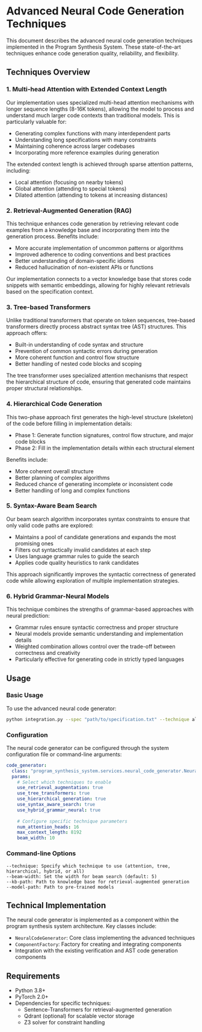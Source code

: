 # Advanced Neural Code Generation Techniques

This document describes the advanced neural code generation techniques implemented in the Program Synthesis System. These state-of-the-art techniques enhance code generation quality, reliability, and flexibility.

## Techniques Overview

### 1. Multi-head Attention with Extended Context Length

Our implementation uses specialized multi-head attention mechanisms with longer sequence lengths (8-16K tokens), allowing the model to process and understand much larger code contexts than traditional models. This is particularly valuable for:

- Generating complex functions with many interdependent parts
- Understanding long specifications with many constraints
- Maintaining coherence across larger codebases
- Incorporating more reference examples during generation

The extended context length is achieved through sparse attention patterns, including:
- Local attention (focusing on nearby tokens)
- Global attention (attending to special tokens)
- Dilated attention (attending to tokens at increasing distances)

### 2. Retrieval-Augmented Generation (RAG)

This technique enhances code generation by retrieving relevant code examples from a knowledge base and incorporating them into the generation process. Benefits include:

- More accurate implementation of uncommon patterns or algorithms
- Improved adherence to coding conventions and best practices
- Better understanding of domain-specific idioms
- Reduced hallucination of non-existent APIs or functions

Our implementation connects to a vector knowledge base that stores code snippets with semantic embeddings, allowing for highly relevant retrievals based on the specification context.

### 3. Tree-based Transformers

Unlike traditional transformers that operate on token sequences, tree-based transformers directly process abstract syntax tree (AST) structures. This approach offers:

- Built-in understanding of code syntax and structure
- Prevention of common syntactic errors during generation
- More coherent function and control flow structure
- Better handling of nested code blocks and scoping

The tree transformer uses specialized attention mechanisms that respect the hierarchical structure of code, ensuring that generated code maintains proper structural relationships.

### 4. Hierarchical Code Generation

This two-phase approach first generates the high-level structure (skeleton) of the code before filling in implementation details:

- Phase 1: Generate function signatures, control flow structure, and major code blocks
- Phase 2: Fill in the implementation details within each structural element

Benefits include:
- More coherent overall structure
- Better planning of complex algorithms
- Reduced chance of generating incomplete or inconsistent code
- Better handling of long and complex functions

### 5. Syntax-Aware Beam Search

Our beam search algorithm incorporates syntax constraints to ensure that only valid code paths are explored:

- Maintains a pool of candidate generations and expands the most promising ones
- Filters out syntactically invalid candidates at each step
- Uses language grammar rules to guide the search
- Applies code quality heuristics to rank candidates

This approach significantly improves the syntactic correctness of generated code while allowing exploration of multiple implementation strategies.

### 6. Hybrid Grammar-Neural Models

This technique combines the strengths of grammar-based approaches with neural prediction:

- Grammar rules ensure syntactic correctness and proper structure
- Neural models provide semantic understanding and implementation details
- Weighted combination allows control over the trade-off between correctness and creativity
- Particularly effective for generating code in strictly typed languages

## Usage

### Basic Usage

To use the advanced neural code generator:

```bash
python integration.py --spec "path/to/specification.txt" --technique all
```

### Configuration

The neural code generator can be configured through the system configuration file or command-line arguments:

```yaml
code_generator:
  class: "program_synthesis_system.services.neural_code_generator.NeuralCodeGenerator"
  params:
    # Select which techniques to enable
    use_retrieval_augmentation: true
    use_tree_transformers: true
    use_hierarchical_generation: true
    use_syntax_aware_search: true
    use_hybrid_grammar_neural: true
    
    # Configure specific technique parameters
    num_attention_heads: 16
    max_context_length: 8192
    beam_width: 10
```

### Command-line Options

```
--technique: Specify which technique to use (attention, tree, hierarchical, hybrid, or all)
--beam-width: Set the width for beam search (default: 5)
--kb-path: Path to knowledge base for retrieval-augmented generation
--model-path: Path to pre-trained models
```

## Technical Implementation

The neural code generator is implemented as a component within the program synthesis system architecture. Key classes include:

- `NeuralCodeGenerator`: Core class implementing the advanced techniques
- `ComponentFactory`: Factory for creating and integrating components
- Integration with the existing verification and AST code generation components

## Requirements

- Python 3.8+
- PyTorch 2.0+
- Dependencies for specific techniques:
  - Sentence-Transformers for retrieval-augmented generation
  - Qdrant (optional) for scalable vector storage
  - Z3 solver for constraint handling